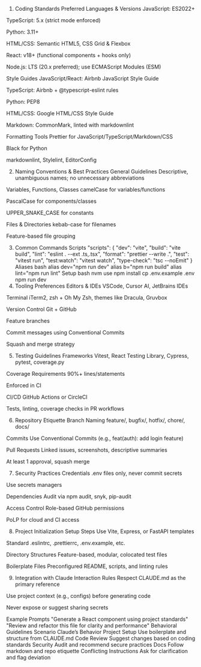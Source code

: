 1. Coding Standards
Preferred Languages & Versions
JavaScript: ES2022+
 
TypeScript: 5.x (strict mode enforced)
 
Python: 3.11+
 
HTML/CSS: Semantic HTML5, CSS Grid & Flexbox
 
React: v18+ (functional components + hooks only)
 
Node.js: LTS (20.x preferred); use ECMAScript Modules (ESM)
 
Style Guides
JavaScript/React: Airbnb JavaScript Style Guide
 
TypeScript: Airbnb + @typescript-eslint rules
 
Python: PEP8
 
HTML/CSS: Google HTML/CSS Style Guide
 
Markdown: CommonMark, linted with markdownlint
 
Formatting Tools
Prettier for JavaScript/TypeScript/Markdown/CSS
 
Black for Python
 
markdownlint, Stylelint, EditorConfig
 
2. Naming Conventions & Best Practices
General Guidelines
Descriptive, unambiguous names; no unnecessary abbreviations
 
Variables, Functions, Classes
camelCase for variables/functions
 
PascalCase for components/classes
 
UPPER_SNAKE_CASE for constants
 
Files & Directories
kebab-case for filenames
 
Feature-based file grouping
 
3. Common Commands
Scripts 
"scripts": {
  "dev": "vite",
  "build": "vite build",
  "lint": "eslint . --ext .ts,.tsx",
  "format": "prettier --write .",
  "test": "vitest run",
  "test:watch": "vitest watch",
  "type-check": "tsc --noEmit"
}
Aliases
bash 
alias dev="npm run dev"
alias b="npm run build"
alias lint="npm run lint"
Setup
bash 
nvm use
npm install
cp .env.example .env
npm run dev
4. Tooling Preferences
Editors & IDEs
VSCode, Cursor AI, JetBrains IDEs
 
Terminal
iTerm2, zsh + Oh My Zsh, themes like Dracula, Gruvbox
 
Version Control
Git + GitHub
 
Feature branches
 
Commit messages using Conventional Commits
 
Squash and merge strategy
 
5. Testing Guidelines
Frameworks
Vitest, React Testing Library, Cypress, pytest, coverage.py
 
Coverage Requirements
90%+ lines/statements
 
Enforced in CI
 
CI/CD
GitHub Actions or CircleCI
 
Tests, linting, coverage checks in PR workflows
 
6. Repository Etiquette
Branch Naming
feature/, bugfix/, hotfix/, chore/, docs/
 
Commits
Use Conventional Commits (e.g., feat(auth): add login feature)
 
Pull Requests
Linked issues, screenshots, descriptive summaries
 
At least 1 approval, squash merge
 
7. Security Practices
Credentials
.env files only, never commit secrets
 
Use secrets managers
 
Dependencies
Audit via npm audit, snyk, pip-audit
 
Access Control
Role-based GitHub permissions
 
PoLP for cloud and CI access
 
8. Project Initialization
Setup Steps
Use Vite, Express, or FastAPI templates
 
Standard .eslintrc, .prettierrc, .env.example, etc.
 
Directory Structures
Feature-based, modular, colocated test files
 
Boilerplate Files
Preconfigured README, scripts, and linting rules
 
9. Integration with Claude
Interaction Rules
Respect CLAUDE.md as the primary reference
 
Use project context (e.g., configs) before generating code
 
Never expose or suggest sharing secrets
 
Example Prompts 
"Generate a React component using project standards"
"Review and refactor this file for clarity and performance"
Behavioral Guidelines
Scenario	Claude’s Behavior
Project Setup	Use boilerplate and structure from CLAUDE.md
Code Review	Suggest changes based on coding standards
Security	Audit and recommend secure practices
Docs	Follow markdown and repo etiquette
Conflicting Instructions	Ask for clarification and flag deviation
 